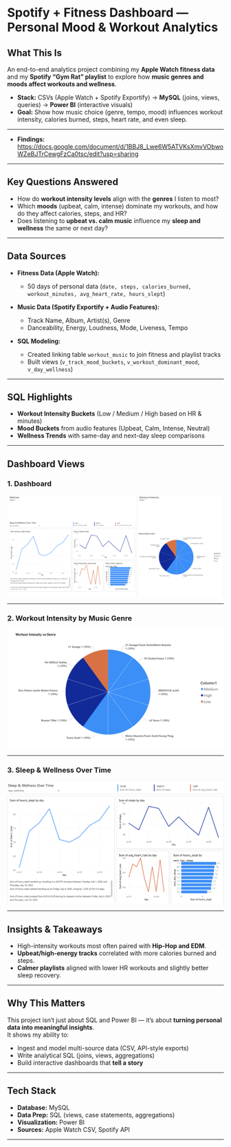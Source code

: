 # Spotify + Fitness Dashboard — Personal Mood & Workout Analytics 

## What This Is
An end-to-end analytics project combining my **Apple Watch fitness data** and my **Spotify “Gym Rat” playlist** to explore how **music genres and moods affect workouts and wellness**.

- **Stack:** CSVs (Apple Watch + Spotify Exportify) → **MySQL** (joins, views, queries) → **Power BI** (interactive visuals)  
- **Goal:** Show how music choice (genre, tempo, mood) influences workout intensity, calories burned, steps, heart rate, and even sleep.

---
- **Findings:** https://docs.google.com/document/d/1BBJ8_Lwe6W5ATVKsXmvVObwoWZeBJTrCewgFzCa0tsc/edit?usp=sharing 

---

## Key Questions Answered
- How do **workout intensity levels** align with the **genres** I listen to most?  
- Which **moods** (upbeat, calm, intense) dominate my workouts, and how do they affect calories, steps, and HR?  
- Does listening to **upbeat vs. calm music** influence my **sleep and wellness** the same or next day?  

---

## Data Sources
- **Fitness Data (Apple Watch):**  
  - 50 days of personal data (`date, steps, calories_burned, workout_minutes, avg_heart_rate, hours_slept`)  

- **Music Data (Spotify Exportify + Audio Features):**  
  - Track Name, Album, Artist(s), Genre  
  - Danceability, Energy, Loudness, Mode, Liveness, Tempo  

- **SQL Modeling:**  
  - Created linking table `workout_music` to join fitness and playlist tracks  
  - Built views (`v_track_mood_buckets`, `v_workout_dominant_mood`, `v_day_wellness`)  

---

## SQL Highlights
- **Workout Intensity Buckets** (Low / Medium / High based on HR & minutes)  
- **Mood Buckets** from audio features (Upbeat, Calm, Intense, Neutral)  
- **Wellness Trends** with same-day and next-day sleep comparisons  

---

## Dashboard Views

### 1. Dashboard 

![Workout Intensity vs Genre](visuals/dashboard.png)

---

### 2. Workout Intensity by Music Genre 

![Mood vs Performance](visuals/intensity.png)

---

### 3. Sleep & Wellness Over Time  

![Sleep Trends](visuals/wellness.png)

---

## Insights & Takeaways
- High-intensity workouts most often paired with **Hip-Hop and EDM**.  
- **Upbeat/high-energy tracks** correlated with more calories burned and steps.  
- **Calmer playlists** aligned with lower HR workouts and slightly better sleep recovery.  

---

## Why This Matters
This project isn’t just about SQL and Power BI — it’s about **turning personal data into meaningful insights**.  
It shows my ability to:  
- Ingest and model multi-source data (CSV, API-style exports)  
- Write analytical SQL (joins, views, aggregations)  
- Build interactive dashboards that **tell a story**  

---

## Tech Stack
- **Database:** MySQL  
- **Data Prep:** SQL (views, case statements, aggregations)  
- **Visualization:** Power BI  
- **Sources:** Apple Watch CSV, Spotify API 
---
